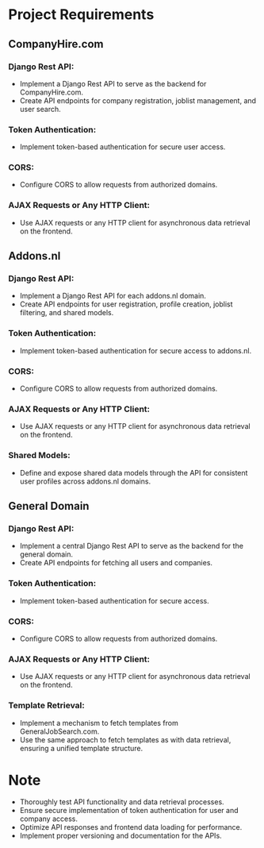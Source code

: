 # Project Requirements

## CompanyHire.com

### Django Rest API:
- Implement a Django Rest API to serve as the backend for CompanyHire.com.
- Create API endpoints for company registration, joblist management, and user search.

### Token Authentication:
- Implement token-based authentication for secure user access.

### CORS:
- Configure CORS to allow requests from authorized domains.

### AJAX Requests or Any HTTP Client:
- Use AJAX requests or any HTTP client for asynchronous data retrieval on the frontend.

## Addons.nl

### Django Rest API:
- Implement a Django Rest API for each addons.nl domain.
- Create API endpoints for user registration, profile creation, joblist filtering, and shared models.

### Token Authentication:
- Implement token-based authentication for secure access to addons.nl.

### CORS:
- Configure CORS to allow requests from authorized domains.

### AJAX Requests or Any HTTP Client:
- Use AJAX requests or any HTTP client for asynchronous data retrieval on the frontend.

### Shared Models:
- Define and expose shared data models through the API for consistent user profiles across addons.nl domains.

## General Domain

### Django Rest API:
- Implement a central Django Rest API to serve as the backend for the general domain.
- Create API endpoints for fetching all users and companies.

### Token Authentication:
- Implement token-based authentication for secure access.

### CORS:
- Configure CORS to allow requests from authorized domains.

### AJAX Requests or Any HTTP Client:
- Use AJAX requests or any HTTP client for asynchronous data retrieval on the frontend.

### Template Retrieval:
- Implement a mechanism to fetch templates from GeneralJobSearch.com.
- Use the same approach to fetch templates as with data retrieval, ensuring a unified template structure.

# Note
- Thoroughly test API functionality and data retrieval processes.
- Ensure secure implementation of token authentication for user and company access.
- Optimize API responses and frontend data loading for performance.
- Implement proper versioning and documentation for the APIs.